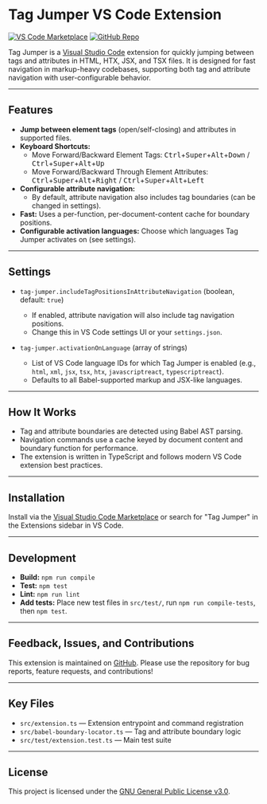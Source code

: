 # Tag Jumper VS Code Extension

[![VS Code Marketplace](https://img.shields.io/visual-studio-marketplace/v/matthew-cordaro.tag-jumper?label=VS%20Code%20Marketplace)](https://marketplace.visualstudio.com/items?itemName=matthew-cordaro.tag-jumper)
[![GitHub Repo](https://img.shields.io/badge/GitHub-Repository-blue?logo=github)](https://github.com/mcordaro/tag-jumper)

Tag Jumper is a [Visual Studio Code](https://code.visualstudio.com/) extension for quickly jumping between tags and attributes in HTML, HTX, JSX, and TSX files. It is designed for fast navigation in markup-heavy codebases, supporting both tag and attribute navigation with user-configurable behavior.

---

## Features

- **Jump between element tags** (open/self-closing) and attributes in supported files.
- **Keyboard Shortcuts:**
  - Move Forward/Backward Element Tags: <kbd>Ctrl</kbd>+<kbd>Super</kbd>+<kbd>Alt</kbd>+<kbd>Down</kbd> / <kbd>Ctrl</kbd>+<kbd>Super</kbd>+<kbd>Alt</kbd>+<kbd>Up</kbd>
  - Move Forward/Backward Through Element Attributes: <kbd>Ctrl</kbd>+<kbd>Super</kbd>+<kbd>Alt</kbd>+<kbd>Right</kbd> / <kbd>Ctrl</kbd>+<kbd>Super</kbd>+<kbd>Alt</kbd>+<kbd>Left</kbd>
- **Configurable attribute navigation:**
  - By default, attribute navigation also includes tag boundaries (can be changed in settings).
- **Fast:** Uses a per-function, per-document-content cache for boundary positions.
- **Configurable activation languages:** Choose which languages Tag Jumper activates on (see settings).

---

## Settings

- `tag-jumper.includeTagPositionsInAttributeNavigation` (boolean, default: `true`)

  - If enabled, attribute navigation will also include tag navigation positions.
  - Change this in VS Code settings UI or your `settings.json`.

- `tag-jumper.activationOnLanguage` (array of strings)
  - List of VS Code language IDs for which Tag Jumper is enabled (e.g., `html`, `xml`, `jsx`, `tsx`, `htx`, `javascriptreact`, `typescriptreact`).
  - Defaults to all Babel-supported markup and JSX-like languages.

---

## How It Works

- Tag and attribute boundaries are detected using Babel AST parsing.
- Navigation commands use a cache keyed by document content and boundary function for performance.
- The extension is written in TypeScript and follows modern VS Code extension best practices.

---

## Installation

Install via the [Visual Studio Code Marketplace](https://marketplace.visualstudio.com/items?itemName=matthew-cordaro.tag-jumper) or search for "Tag Jumper" in the Extensions sidebar in VS Code.

---

## Development

- **Build:** `npm run compile`
- **Test:** `npm test`
- **Lint:** `npm run lint`
- **Add tests:** Place new test files in `src/test/`, run `npm run compile-tests`, then `npm test`.

---

## Feedback, Issues, and Contributions

This extension is maintained on [GitHub](https://github.com/mcordaro/tag-jumper).
Please use the repository for bug reports, feature requests, and contributions!

---

## Key Files

- `src/extension.ts` — Extension entrypoint and command registration
- `src/babel-boundary-locator.ts` — Tag and attribute boundary logic
- `src/test/extension.test.ts` — Main test suite

---

## License

This project is licensed under the [GNU General Public License v3.0](./LICENSE).
